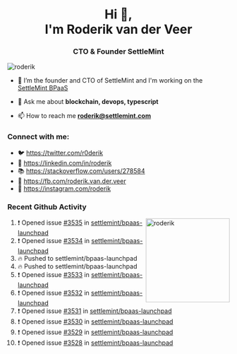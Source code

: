 <h1 align="center">Hi 👋,<br/> I'm Roderik van der Veer</h1>
<h3 align="center">CTO & Founder SettleMint</h3>

<p align="left"> <img src="https://komarev.com/ghpvc/?username=roderik" alt="roderik" /> </p>

- 🔭 I’m the founder and CTO of SettleMint and I'm working on the [SettleMint BPaaS](https://settlemint.com)

- 💬 Ask me about **blockchain, devops, typescript**

- 📫 How to reach me **roderik@settlemint.com**



### Connect with me:

- 🐦 https://twitter.com/r0derik
- 🏢 https://linkedin.com/in/roderik
- 📚 https://stackoverflow.com/users/278584
- 🙊 https://fb.com/roderik.van.der.veer
- 📸 https://instagram.com/roderik

### Recent Github Activity
<img src="https://github-readme-stats.vercel.app/api?username=roderik&show_icons=true&count_private=true" alt="roderik" align="right" height="190" />

<!--START_SECTION:activity-->
1. ❗️ Opened issue [#3535](https://github.com/settlemint/bpaas-launchpad/issues/3535) in [settlemint/bpaas-launchpad](https://github.com/settlemint/bpaas-launchpad)
2. ❗️ Opened issue [#3534](https://github.com/settlemint/bpaas-launchpad/issues/3534) in [settlemint/bpaas-launchpad](https://github.com/settlemint/bpaas-launchpad)
3. 🔥 Pushed to settlemint/bpaas-launchpad
4. 🔥 Pushed to settlemint/bpaas-launchpad
5. ❗️ Opened issue [#3533](https://github.com/settlemint/bpaas-launchpad/issues/3533) in [settlemint/bpaas-launchpad](https://github.com/settlemint/bpaas-launchpad)
6. ❗️ Opened issue [#3532](https://github.com/settlemint/bpaas-launchpad/issues/3532) in [settlemint/bpaas-launchpad](https://github.com/settlemint/bpaas-launchpad)
7. ❗️ Opened issue [#3531](https://github.com/settlemint/bpaas-launchpad/issues/3531) in [settlemint/bpaas-launchpad](https://github.com/settlemint/bpaas-launchpad)
8. ❗️ Opened issue [#3530](https://github.com/settlemint/bpaas-launchpad/issues/3530) in [settlemint/bpaas-launchpad](https://github.com/settlemint/bpaas-launchpad)
9. ❗️ Opened issue [#3529](https://github.com/settlemint/bpaas-launchpad/issues/3529) in [settlemint/bpaas-launchpad](https://github.com/settlemint/bpaas-launchpad)
10. ❗️ Opened issue [#3528](https://github.com/settlemint/bpaas-launchpad/issues/3528) in [settlemint/bpaas-launchpad](https://github.com/settlemint/bpaas-launchpad)
<!--END_SECTION:activity-->